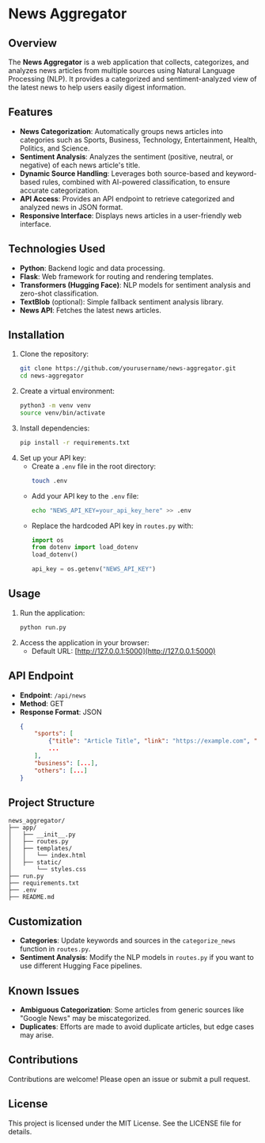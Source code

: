 # News Aggregator

## Overview
The **News Aggregator** is a web application that collects, categorizes, and analyzes news articles from multiple sources using Natural Language Processing (NLP). It provides a categorized and sentiment-analyzed view of the latest news to help users easily digest information.

## Features
- **News Categorization**: Automatically groups news articles into categories such as Sports, Business, Technology, Entertainment, Health, Politics, and Science.
- **Sentiment Analysis**: Analyzes the sentiment (positive, neutral, or negative) of each news article's title.
- **Dynamic Source Handling**: Leverages both source-based and keyword-based rules, combined with AI-powered classification, to ensure accurate categorization.
- **API Access**: Provides an API endpoint to retrieve categorized and analyzed news in JSON format.
- **Responsive Interface**: Displays news articles in a user-friendly web interface.

## Technologies Used
- **Python**: Backend logic and data processing.
- **Flask**: Web framework for routing and rendering templates.
- **Transformers (Hugging Face)**: NLP models for sentiment analysis and zero-shot classification.
- **TextBlob** (optional): Simple fallback sentiment analysis library.
- **News API**: Fetches the latest news articles.

## Installation
1. Clone the repository:
   ```bash
   git clone https://github.com/yourusername/news-aggregator.git
   cd news-aggregator
   ```
2. Create a virtual environment:
   ```bash
   python3 -m venv venv
   source venv/bin/activate
   ```
3. Install dependencies:
   ```bash
   pip install -r requirements.txt
   ```
4. Set up your API key:
   - Create a `.env` file in the root directory:
     ```bash
     touch .env
     ```
   - Add your API key to the `.env` file:
     ```bash
     echo "NEWS_API_KEY=your_api_key_here" >> .env
     ```
   - Replace the hardcoded API key in `routes.py` with:
     ```python
     import os
     from dotenv import load_dotenv
     load_dotenv()

     api_key = os.getenv("NEWS_API_KEY")
     ```

## Usage
1. Run the application:
   ```bash
   python run.py
   ```
2. Access the application in your browser:
   - Default URL: [http://127.0.0.1:5000](http://127.0.0.1:5000)

## API Endpoint
- **Endpoint**: `/api/news`
- **Method**: GET
- **Response Format**: JSON
  ```json
  {
      "sports": [
          {"title": "Article Title", "link": "https://example.com", "source": "ESPN", "sentiment": "positive", "confidence": 0.95},
          ...
      ],
      "business": [...],
      "others": [...]
  }
  ```

## Project Structure
```
news_aggregator/
├── app/
│   ├── __init__.py
│   ├── routes.py
│   ├── templates/
│   │   └── index.html
│   ├── static/
│       └── styles.css
├── run.py
├── requirements.txt
├── .env
├── README.md
```

## Customization
- **Categories**: Update keywords and sources in the `categorize_news` function in `routes.py`.
- **Sentiment Analysis**: Modify the NLP models in `routes.py` if you want to use different Hugging Face pipelines.

## Known Issues
- **Ambiguous Categorization**: Some articles from generic sources like "Google News" may be miscategorized.
- **Duplicates**: Efforts are made to avoid duplicate articles, but edge cases may arise.

## Contributions
Contributions are welcome! Please open an issue or submit a pull request.

## License
This project is licensed under the MIT License. See the LICENSE file for details.